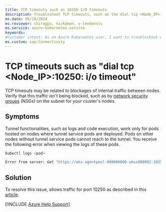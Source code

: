 ```yaml
---
title: TCP timeouts such as 10250 I/O timeouts
description: Troubleshoot TCP timeouts, such as the dial tcp <Node_IP> 10250 i/o timeout error, that occur when you use an Azure Kubernetes Service (AKS) cluster.
ms.date: 09/19/2024
ms.reviewer: chiragpa, nickoman, v-leedennis
ms.service: azure-kubernetes-service
keywords:
#Customer intent: As an Azure Kubernetes user, I want to troubleshoot why I'm receiving TCP timeouts (such as 'dial tcp <Node_IP>:10250: i/o timeout') so that I can use my Azure Kubernetes Service (AKS) cluster successfully.
ms.custom: sap:Connectivity
---
```

# TCP timeouts such as "dial tcp <Node_IP>:10250: i/o timeout"

TCP timeouts may be related to blockages of internal traffic between nodes. Verify that this traffic isn't being blocked, such as by [network security groups](/azure/aks/concepts-security#azure-network-security-groups) (NSGs) on the subnet for your cluster's nodes.

## Symptoms
Tunnel functionalities, such as logs and code execution, work only for pods hosted on nodes where tunnel service pods are deployed. Pods on other nodes without tunnel service pods cannot reach to the tunnel. You receive the following error when viewing the logs of these pods.

```bash
kubectl logs <pod>

Error from server: Get "https://aks-agentpool-000000000-vmss000002:10250/containerLogs/vsm-mba-prod/mba-api-app-794f756bc5-5zfpw/technosvc": dial tcp <IP-Address>:10250: i/o timeout
```
## Solution

To resolve this issue, allows traffic for port 10250 as described in this [article](tunnel-connectivity-issues.md).

[!INCLUDE [Azure Help Support](../../../includes/azure-help-support.md)]
